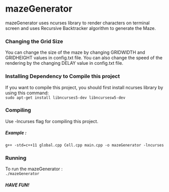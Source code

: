 # mazeGenerator
mazeGenerator uses ncurses library to render characters on terminal screen and uses Recursive Backtracker algorithm to generate the Maze.

### Changing the Grid Size
You can change the size of the maze by changing GRIDWIDTH and GRIDHEIGHT values in config.txt file. You can also change the speed of the rendering by the changing DELAY value in config.txt file.

### Installing Dependency to Compile this project

If you want to compile this project, you should first install ncurses library by using this command: <br />
`sudo apt-get install libncurses5-dev libncursesw5-dev`

### Compiling

Use -lncurses flag for compiling this project.
##### Example : 
`g++ -std=c++11 global.cpp Cell.cpp main.cpp -o mazeGenerator -lncurses`

### Running

To run the mazeGenerator : <br />
`./mazeGenerator`

##### HAVE FUN!
